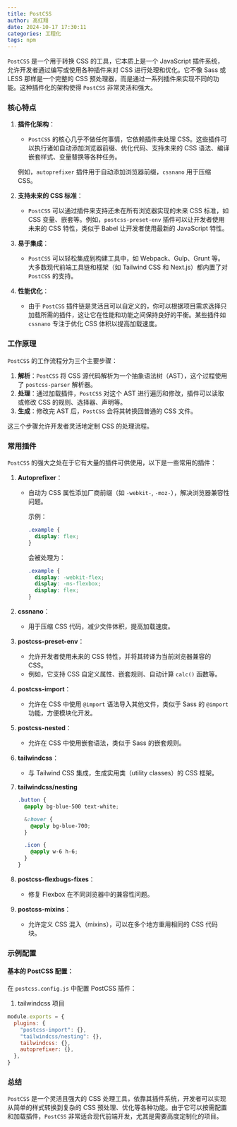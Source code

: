 ```yaml
---
title: PostCSS
author: 高红翔
date: 2024-10-17 17:30:11
categories: 工程化
tags: npm
---
```


`PostCSS` 是一个用于转换 CSS 的工具，它本质上是一个 JavaScript 插件系统，允许开发者通过编写或使用各种插件来对 CSS 进行处理和优化。它不像 Sass 或 LESS 那样是一个完整的 CSS 预处理器，而是通过一系列插件来实现不同的功能。这种插件化的架构使得 `PostCSS` 非常灵活和强大。

### 核心特点

1. **插件化架构**：

   - `PostCSS` 的核心几乎不做任何事情，它依赖插件来处理 CSS。这些插件可以执行诸如自动添加浏览器前缀、优化代码、支持未来的 CSS 语法、编译嵌套样式、变量替换等各种任务。

   例如，`autoprefixer` 插件用于自动添加浏览器前缀，`cssnano` 用于压缩 CSS。

2. **支持未来的 CSS 标准**：

   - `PostCSS` 可以通过插件来支持还未在所有浏览器实现的未来 CSS 标准，如 CSS 变量、嵌套等。例如，`postcss-preset-env` 插件可以让开发者使用未来的 CSS 特性，类似于 Babel 让开发者使用最新的 JavaScript 特性。

3. **易于集成**：

   - `PostCSS` 可以轻松集成到构建工具中，如 Webpack、Gulp、Grunt 等。大多数现代前端工具链和框架（如 Tailwind CSS 和 Next.js）都内置了对 `PostCSS` 的支持。

4. **性能优化**：
   - 由于 `PostCSS` 插件链是灵活且可以自定义的，你可以根据项目需求选择只加载所需的插件，这让它在性能和功能之间保持良好的平衡。某些插件如 `cssnano` 专注于优化 CSS 体积以提高加载速度。

### 工作原理

`PostCSS` 的工作流程分为三个主要步骤：

1. **解析**：`PostCSS` 将 CSS 源代码解析为一个抽象语法树（AST），这个过程使用了 `postcss-parser` 解析器。
2. **处理**：通过加载插件，`PostCSS` 对这个 AST 进行遍历和修改，插件可以读取或修改 CSS 的规则、选择器、声明等。
3. **生成**：修改完 AST 后，`PostCSS` 会将其转换回普通的 CSS 文件。

这三个步骤允许开发者灵活地定制 CSS 的处理流程。

### 常用插件

`PostCSS` 的强大之处在于它有大量的插件可供使用，以下是一些常用的插件：

1. **Autoprefixer**：

   - 自动为 CSS 属性添加厂商前缀（如 `-webkit-`, `-moz-`），解决浏览器兼容性问题。

     示例：

     ```css
     .example {
       display: flex;
     }
     ```

     会被处理为：

     ```css
     .example {
       display: -webkit-flex;
       display: -ms-flexbox;
       display: flex;
     }
     ```

2. **cssnano**：

   - 用于压缩 CSS 代码，减少文件体积，提高加载速度。

3. **postcss-preset-env**：

   - 允许开发者使用未来的 CSS 特性，并将其转译为当前浏览器兼容的 CSS。
   - 例如，它支持 CSS 自定义属性、嵌套规则、自动计算 `calc()` 函数等。

4. **postcss-import**：

   - 允许在 CSS 中使用 `@import` 语法导入其他文件，类似于 Sass 的 `@import` 功能，方便模块化开发。

5. **postcss-nested**：

   - 允许在 CSS 中使用嵌套语法，类似于 Sass 的嵌套规则。

6. **tailwindcss**：

   - 与 Tailwind CSS 集成，生成实用类（utility classes）的 CSS 框架。

7. **tailwindcss/nesting**

   ```css
   .button {
     @apply bg-blue-500 text-white;

     &:hover {
       @apply bg-blue-700;
     }

     .icon {
       @apply w-6 h-6;
     }
   }
   ```

8. **postcss-flexbugs-fixes**：

   - 修复 Flexbox 在不同浏览器中的兼容性问题。

9. **postcss-mixins**：

   - 允许定义 CSS 混入（mixins），可以在多个地方重用相同的 CSS 代码块。

### 示例配置

#### 基本的 PostCSS 配置：

在 `postcss.config.js` 中配置 PostCSS 插件：

1. tailwindcss 项目

```js
module.exports = {
  plugins: {
    "postcss-import": {},
    "tailwindcss/nesting": {},
    tailwindcss: {},
    autoprefixer: {},
  },
}
```

### 总结

`PostCSS` 是一个灵活且强大的 CSS 处理工具，依靠其插件系统，开发者可以实现从简单的样式转换到复杂的 CSS 预处理、优化等各种功能。由于它可以按需配置和加载插件，`PostCSS` 非常适合现代前端开发，尤其是需要高度定制化的项目。
